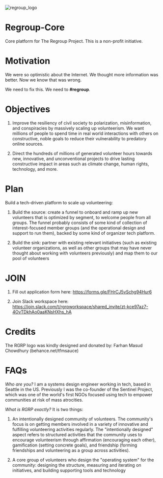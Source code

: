 ![regroup_logo](https://user-images.githubusercontent.com/885552/102808036-8d404980-4374-11eb-8964-2b2676ddde28.png)

# Regroup-Core
Core platform for The Regroup Project. This is a non-profit initiative.

# Motivation
We were so optimistic about the Internet. We thought more information was better. Now we know that was wrong. 

We need to fix this. We need to **#regroup**.

# Objectives
1. Improve the resiliency of civil society to polarization, misinformation, and conspiracies by massively scaling up volunteerism. We want millions of people to spend time in real world interactions with others on constructive, noble goals to reduce their vulnerability to predatory online sources.

2. Direct the hundreds of millions of generated volunteer hours towards new, innovative, and unconventional projects to drive lasting constructive impact in areas such as climate change, human rights, technology, and more.    

# Plan
Build a tech-driven platform to scale up volunteering:  

1. Build the source: create a funnel to onboard and ramp up new volunteers that is optimized by segment, to welcome people from all groups. The funnel probably consists of some kind of collection of interest-focused member groups (and the operational design and support to run them), backed by some kind of organizer tech platform. 

2. Build the sink: partner with existing relevant initiatives (such as existing volunteer organizations, as well as other groups that may have never thought about working with volunteers previously) and map them to our pool of volunteers 

# JOIN

1. Fill out application form here: https://forms.gle/FHrCJ5vSchg94Hur6 

2. Join Slack workspace here: https://join.slack.com/t/rgrpworkspace/shared_invite/zt-kce97az7-4OvTDkhAo0aaKNsHXhs_hA

# Credits

The RGRP logo was kindly designed and donated by: Farhan Masud Chowdhury (behance.net/tfmsauce)

# FAQs

*Who are you?*
I am a systems design engineer working in tech, based in Seattle in the US. Previously I was the co-founder of the Sentinel Project, which was one of the world's first NGOs focused using tech to empower communities at risk of mass atrocities.

*What is RGRP exactly?*
It is two things:

1. An intentionally designed community of volunteers. The community's focus is on getting members involved in a variety of innovative and fulfilling volunteering activities regularly. The "intentionally designed" aspect refers to structured activities that the community uses to encourage volunteerism through affirmation (encouraging each other), gamification (setting concrete goals), and friendship (forming friendships and volunteering as a group across activities). 

2. A core group of volunteers who design the "operating system" for the community: designing the structure, measuring and iterating on initiatives, and building supporting tools and technology




